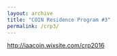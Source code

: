 ```yaml
---
layout: archive
title: "COIN Residence Program #3"
permalink: /crp3/
---
```


http://iaacoin.wixsite.com/crp2016
